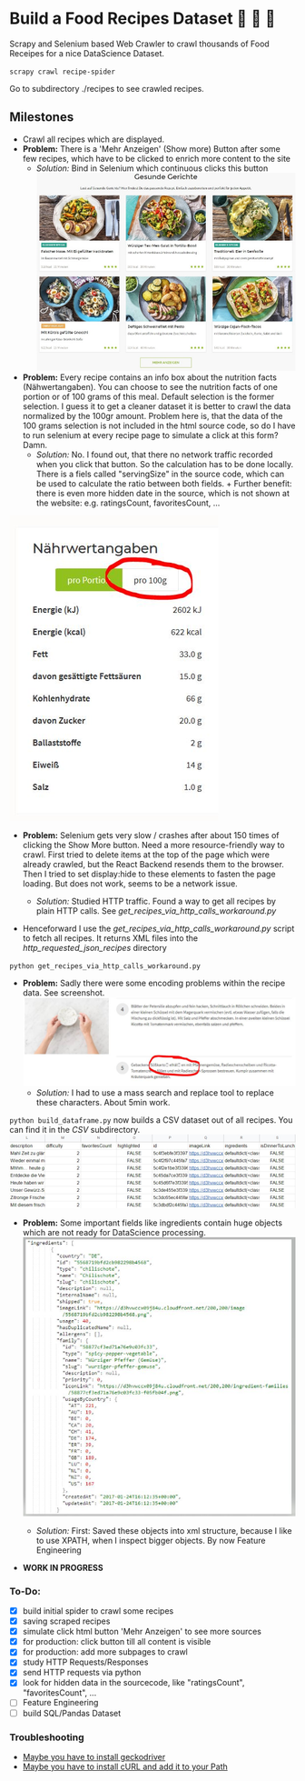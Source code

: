 # Build a Food Recipes Dataset :fork_and_knife: :stew: :pizza:

Scrapy and Selenium based Web Crawler to crawl thousands of Food Receipes for a nice DataScience Dataset.

`scrapy crawl recipe-spider`

Go to subdirectory ./recipes to see crawled recipes.

## Milestones

* Crawl all recipes which are displayed.
* __Problem:__ There is a 'Mehr Anzeigen' (Show more) Button after some few recipes, which have to be clicked to enrich more content to the site
	* _Solution:_ Bind in Selenium which continuous clicks this button
	![Button](./docs/button.jpg)
* __Problem:__ Every recipe contains an info box about the nutrition facts (Nähwertangaben). You can choose to see the nutrition facts of one portion or of 100 grams of this meal. Default selection is the former selection. I guess it to get a cleaner dataset it is better to crawl the data normalized by the 100gr amount. Problem here is, that the data of the 100 grams selection is not included in the html source code, so do I have to run selenium at every recipe page to simulate a click at this form? Damn.
	* _Solution:_ No. I found out, that there no network traffic recorded when you click that button. So the calculation has to be done locally. There is a fiels called "servingSize" in the source code, which can be used to calculate the ratio between both fields. + Further benefit: there is even more hidden date in the source, which is not shown at the website: e.g. ratingsCount, favoritesCount, ...

![Nutrition Facts](./docs/nutrition_facts.jpg)

* __Problem:__ Selenium gets very slow / crashes after about 150 times of clicking the Show More button. Need a more resource-friendly way to crawl. First tried to delete items at the top of the page which were already crawled, but the React Backend resends them to the browser. Then I tried to set display:hide to these elements to fasten the page loading. But does not work, seems to be a network issue.
	* _Solution:_ Studied HTTP traffic. Found a way to get all recipes by plain HTTP calls. See _get_recipes_via_http_calls_workaround.py_

* Henceforward I use the _get_recipes_via_http_calls_workaround.py_ script to fetch all recipes. It returns XML files into the _http_requested_json_recipes_ directory

`python get_recipes_via_http_calls_workaround.py`

* __Problem:__ Sadly there were some encoding problems within the recipe data. See screenshot.
![Encoding Problems](./docs/encoding-problems.jpg)
	* _Solution:_ I had to use a mass search and replace tool to replace these characters. About 5min work.

`python build_dataframe.py` now builds a CSV dataset out of all recipes. You can find it in the _CSV_ subdirectory.
![CSV Dataset](./docs/csv_dataset.jpg)

* __Problem:__ Some important fields like ingredients contain huge objects which are not ready for DataScience processing.
![Objects for feature engineering](./docs/objects-for-feature-engineering.jpg)	
	* _Solution:_ First: Saved these objects into xml structure, because I like to use XPATH, when I inspect bigger objects. By now Feature Engineering

* __WORK IN PROGRESS__

### To-Do:
- [x] build initial spider to crawl some recipes
- [x] saving scraped recipes
- [x] simulate click html button 'Mehr Anzeigen' to see more sources
- [x] for production: click button till all content is visible
- [x] for production: add more subpages to crawl
- [x] study HTTP Requests/Responses
- [x] send HTTP requests via python
- [x] look for hidden data in the sourcecode, like "ratingsCount", "favoritesCount", ...
- [ ] Feature Engineering
- [ ] build SQL/Pandas Dataset

### Troubleshooting
* [Maybe you have to install geckodriver](https://stackoverflow.com/questions/40208051/selenium-using-python-geckodriver-executable-needs-to-be-in-path)
* [Maybe you have to install cURL and add it to your Path](https://curl.haxx.se/)